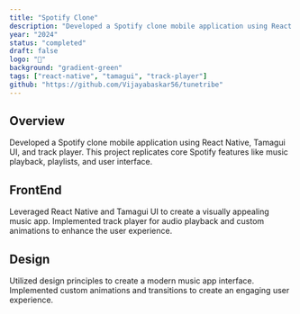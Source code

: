 ```yaml
---
title: "Spotify Clone"
description: "Developed a Spotify clone mobile application using React Native, Tamagui UI, and track player. This project replicates core Spotify features like music playback, playlists, and user interface."
year: "2024"
status: "completed"
draft: false
logo: "🎵"
background: "gradient-green"
tags: ["react-native", "tamagui", "track-player"]
github: "https://github.com/Vijayabaskar56/tunetribe"
---
```


## Overview

Developed a Spotify clone mobile application using React Native, Tamagui UI, and track player. This project replicates core Spotify features like music playback, playlists, and user interface.

## FrontEnd

Leveraged React Native and Tamagui UI to create a visually appealing music app. Implemented track player for audio playback and custom animations to enhance the user experience.

## Design

Utilized design principles to create a modern music app interface. Implemented custom animations and transitions to create an engaging user experience.
